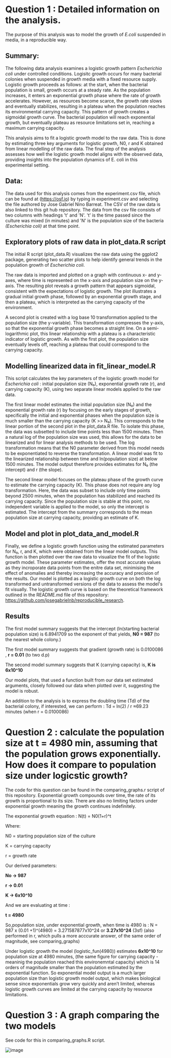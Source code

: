 

# Question 1 : Detailed information on the analysis.
The purpose of this analysis was to model the growth of _E.coli_ suspended in media, in a reproducible way. 

## Summary:
The following data analysis examines a logistic growth pattern _Escherichia coli_ under controlled conditions. Logisitc growth occurs for many bacterial colonies when suspended in growth media with a fixed resource supply. Logistic growth proceeds as follows: at the start, when the bacterial population is small, growth occurs at a steady rate. As the population increases, it enters an exponential growth phase where the rate of growth accelerates. However, as resources become scarce, the growth rate slows and eventually stabilizes, resulting in a plateau when the population reaches its environmental carrying capacity. This pattern of growth creates a sigmoidal growth curve. The bacterial population will reach exponential growth, but eventually plateau as resource limitations set in, reaching a maximum carrying capacity.

This analysis aims to fit a logistic growth model to the raw data. This is done by estimating three key arguments for logistic growth, N0, r and K obtained from linear modelling of the raw data. The final step of the analysis assesses how well the logistic growth model aligns with the observed data, providing insights into the population dynamics of E. coli in this experimental setting.

## Data: 
The data used for this analysis comes from the experiment.csv file, which can be found at (https://osf.io) by typing in experiment.csv and selecting the file authored by Jose Gabriel Nino Barreat. 
The CSV of the raw data is also linked to this git hub repository.
The data from the csv file consists of two columns with headings 't' and 'N'. 
't' is the time passed since the culture was mixed (in minutes) and 'N' is the population size of the bacteria _(Escherichia coli)_ at that time point.

## Exploratory plots of raw data in plot_data.R script

The initial R script (plot_data.R) visualizes the raw data using the ggplot2 package, generating two scatter plots to help identify general trends in the population growth of _Escherichia coli_.

The raw data is imported and plotted on a graph with continuous x- and y-axes, where time is represented on the x-axis and population size on the y-axis. The resulting plot reveals a growth pattern that appears sigmoidal, consistent with the expectations of logistic growth. The plot illustrates a gradual initial growth phase, followed by an exponential growth stage, and then a plateau, which is interpreted as the carrying capacity of the environment.

A second plot is created with a log base 10 transformation applied to the population size (the y-variable). This transformation compresses the y-axis, so that the exponential growth phase becomes a straight line. On a semi-logarithmic plot, this linear relationship with a plateau is a characteristic indicator of logistic growth. As with the first plot, the population size eventually levels off, reaching a plateau that could correspond to the carrying capacity.

## Modelling linearized data in fit_linear_model.R

This script calculates the key parameters of the logistic growth model for _Escherichia coli_ : initial population size (N₀), exponential growth rate (r), and carrying capacity (K), using two separate linear models applied to the raw data.

The first linear model estimates the initial population size (N₀) and the exponential growth rate (r) by focusing on the early stages of growth, specifically the initial and exponential phases when the population size is much smaller than the carrying capacity (K >> N₀). This corresponds to the linear portion of the second plot in the plot_data.R file. To isolate this phase, the data was subsetted to include time points less than 1500 minutes. Then a natural log of the population size was used, this allows for the data to be linearized and for linear analysis methods to be used. The log transformation means that the N0 parameter derived from this model needs to be exponentiated to reverse the transformation. A linear model was fit to the linearized relationship between time and ln(population size) at below 1500 minutes. The model output therefore provides estimates for N₀ (the intercept) and r (the slope).

The second linear model focuses on the plateau phase of the growth curve to estimate the carrying capacity (K). This phase does not require any log transformation. Here, the data was subset to include only time points beyond 2500 minutes, when the population has stabilized and reached its carrying capacity. Since the population size is stable at this point, no independent variable is applied to the model, so only the intercept is estimated. The intercept from the summarry corresponds to the mean population size at carrying capacity, providing an estimate of K.


## Model and plot in plot_data_and_model.R

Finally, we define a logistic growth function using the estimated parameters for N₀, r, and K, which were obtained from the linear model outputs. This function is then plotted over the raw data to visualize the fit of the logistic growth model. These parameter estimates, offer the most accurate values as they incroporate data points from the enitre data set, minimising the effect of anomalies and thereby increasing the accuracy and precision of the results. Our model is plotted as a logistic growth curve on both the log transformed and untransformed versions of the data to assess the model's fit visually. The logistic growth curve is based on the theoretical framework outlined in the README.md file of this repository: https://github.com/josegabrielnb/reproducible_research. 

## Results

The first model summary suggests that the intercept (ln(starting bacterial population size) is 6.8941709 so the exponent of that yields, **N0 = 987** (to the nearest whole colony.)

The first model summary suggests that gradient (growth rate) is 0.0100086 ,  **r = 0.01** (to two d.p)

The second model summary suggests that K (carrying capacity) is,  **K is 6x10^10**

Our model plots, that used a function built from our data set estimated arguments, closely followed our data when plotted over it, suggesting the model is robust.

An addition to the analysis is to express the doubling time (Td) of the bacterial colony, if interested, we can perform :
Td = ln(2) / r
 ≈69.23 minutes (when r = 0.0100086)


 # Question 2 : calculate the population size at t = 4980 min, assuming that the population grows exponentially. How does it compare to population size under logicstic growth?

The code for this question can be found in the comparing_graphs.r script of this repository.
Exponential growth compounds over time, the rate of its growth is proportional to its size.  There are also no limiting factors under exponential growth meaning the growth continues indefinitely.

The exponential growth equation :
N(t) = N0(1+r)^t 

Where:

N0 = starting population size of the culture

K = carrying capacity

r = growth rate


Our derived parameters:

**No  -> 987**

**r ->  0.01**

**K ->  6x10^10**

And we are evaluating at time :

**t = 4980**


So,population size, under exponential growth, when time is 4980 is : 
N = 987 x (0.01 +1)^(4980) =  3.271587877x10^24 or  **3.27x10^24** (3sf)
(also performed in r, which pulls a more acccurate answer, of the same order of magnitude, see comparing_graphs)

Under logistic growth the model (logistic_fun(4980)) estimates **6x10^10** for population size at 4980 minutes, (the same figure for carrying capacity - meaninig the population reached this environemntal capacity) which is 14 orders of magnitude smaller than the population estimated by the exponential function. 
So exponential model output is a much larger population size than logistic growth model output, which makes biological sense since exponentials grow very quickly and aren’t limited, whereas logistic growth curves are limited at the carrying capacity by resource limitations.

# Question 3 : A graph comparing the two models 

See code for this in comparing_graphs.R script.

[
](https://5349d33996db4ad68e01db837e96c896.app.posit.cloud/graphics/plot.png?width=704&height=492&randomizer=1290069333)![image](https://github.com/user-attachments/assets/c23523fb-d315-466d-9a95-bd80006b1ef3)


